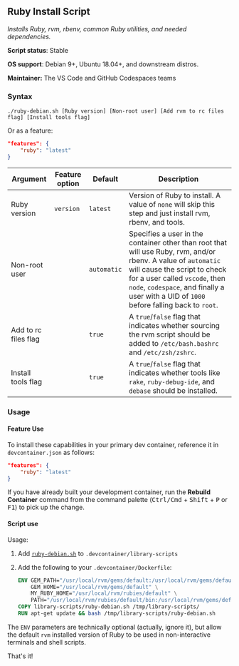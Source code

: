 ## Ruby Install Script

*Installs Ruby, rvm, rbenv, common Ruby utilities, and needed dependencies.*

**Script status**: Stable

**OS support**: Debian 9+, Ubuntu 18.04+, and downstream distros.

**Maintainer:** The VS Code and GitHub Codespaces teams

### Syntax

```text
./ruby-debian.sh [Ruby version] [Non-root user] [Add rvm to rc files flag] [Install tools flag]
```

Or as a feature:

```json
"features": {
    "ruby": "latest"
}
```

| Argument             | Feature option | Default     | Description                                                                                                                                                                                                                                                                 |
|----------------------|----------------|-------------|-----------------------------------------------------------------------------------------------------------------------------------------------------------------------------------------------------------------------------------------------------------------------------|
| Ruby version         | `version`      | `latest`    | Version of Ruby to install. A value of `none` will skip this step and just install rvm, rbenv, and tools.                                                                                                                                                                   |
| Non-root user        |                | `automatic` | Specifies a user in the container other than root that will use Ruby, rvm, and/or rbenv. A value of `automatic` will cause the script to check for a user called `vscode`, then `node`, `codespace`, and finally a user with a UID of `1000` before falling back to `root`. |
| Add to rc files flag |                | `true`      | A `true`/`false` flag that indicates whether sourcing the rvm script should be added to `/etc/bash.bashrc` and `/etc/zsh/zshrc`.                                                                                                                                            |
| Install tools flag   |                | `true`      | A `true`/`false` flag that indicates whether tools like `rake`, `ruby-debug-ide`, and `debase` should be installed.                                                                                                                                                         |

### Usage

#### Feature Use

To install these capabilities in your primary dev container, reference it in `devcontainer.json` as follows:

```json
"features": {
    "ruby": "latest"
}
```

If you have already built your development container, run the **Rebuild Container** command from the command palette (<kbd>Ctrl/Cmd</kbd> + <kbd>Shift</kbd> + <kbd>P</kbd> or <kbd>F1</kbd>) to pick up the change.

#### Script use

Usage:

1. Add [`ruby-debian.sh`](../ruby-debian.sh) to `.devcontainer/library-scripts`

2. Add the following to your `.devcontainer/Dockerfile`:

    ```Dockerfile
    ENV GEM_PATH="/usr/local/rvm/gems/default:/usr/local/rvm/gems/default@global" \
        GEM_HOME="/usr/local/rvm/gems/default" \
        MY_RUBY_HOME="/usr/local/rvm/rubies/default" \
        PATH="/usr/local/rvm/rubies/default/bin:/usr/local/rvm/gems/default@global/bin:/usr/local/rvm/rubies/default/bin:/usr/local/rvm/bin:${PATH}"
    COPY library-scripts/ruby-debian.sh /tmp/library-scripts/
    RUN apt-get update && bash /tmp/library-scripts/ruby-debian.sh
    ```

The `ENV` parameters are technically optional (actually, ignore it), but allow the default `rvm` installed version of Ruby to be used in non-interactive terminals and shell scripts.

That's it!
